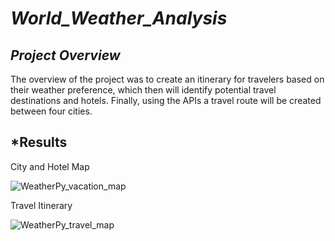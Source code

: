 # *World_Weather_Analysis*

## *Project Overview*
The overview of the project was to create an itinerary for travelers based on their weather preference, which then will identify potential travel destinations and hotels.  Finally, using the APIs a travel route will be created between four cities. 

## *Results

City and Hotel Map 

![WeatherPy_vacation_map](https://user-images.githubusercontent.com/118132063/209865465-391adbaf-da4e-4c0d-9ca1-8dd7d605b565.png)


Travel Itinerary

![WeatherPy_travel_map](https://user-images.githubusercontent.com/118132063/209865430-1699a833-be22-4684-823a-36ec9422c144.png)
